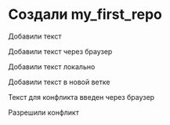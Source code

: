 # Создали my_first_repo

Добавили текст

Добавили текст через браузер

Добавили текст локально 

Добавили текст в новой ветке

Текст для конфликта введен через браузер

Разрешили конфликт
